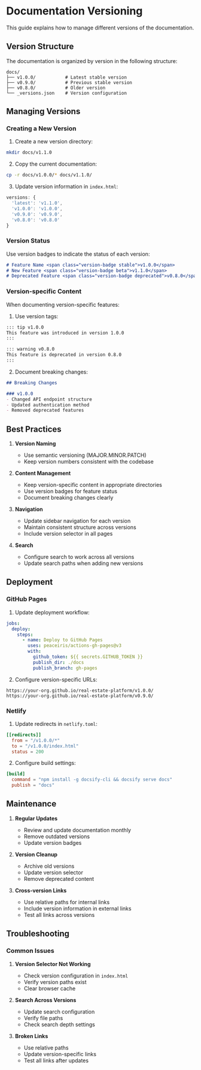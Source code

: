 # Documentation Versioning

This guide explains how to manage different versions of the documentation.

## Version Structure

The documentation is organized by version in the following structure:

```
docs/
├── v1.0.0/           # Latest stable version
├── v0.9.0/           # Previous stable version
├── v0.8.0/           # Older version
└── _versions.json    # Version configuration
```

## Managing Versions

### Creating a New Version

1. Create a new version directory:
```bash
mkdir docs/v1.1.0
```

2. Copy the current documentation:
```bash
cp -r docs/v1.0.0/* docs/v1.1.0/
```

3. Update version information in `index.html`:
```javascript
versions: {
  'latest': 'v1.1.0',
  'v1.0.0': 'v1.0.0',
  'v0.9.0': 'v0.9.0',
  'v0.8.0': 'v0.8.0'
}
```

### Version Status

Use version badges to indicate the status of each version:

```markdown
# Feature Name <span class="version-badge stable">v1.0.0</span>
# New Feature <span class="version-badge beta">v1.1.0</span>
# Deprecated Feature <span class="version-badge deprecated">v0.8.0</span>
```

### Version-specific Content

When documenting version-specific features:

1. Use version tags:
```markdown
::: tip v1.0.0
This feature was introduced in version 1.0.0
:::

::: warning v0.8.0
This feature is deprecated in version 0.8.0
:::
```

2. Document breaking changes:
```markdown
## Breaking Changes

### v1.0.0
- Changed API endpoint structure
- Updated authentication method
- Removed deprecated features
```

## Best Practices

1. **Version Naming**
   - Use semantic versioning (MAJOR.MINOR.PATCH)
   - Keep version numbers consistent with the codebase

2. **Content Management**
   - Keep version-specific content in appropriate directories
   - Use version badges for feature status
   - Document breaking changes clearly

3. **Navigation**
   - Update sidebar navigation for each version
   - Maintain consistent structure across versions
   - Include version selector in all pages

4. **Search**
   - Configure search to work across all versions
   - Update search paths when adding new versions

## Deployment

### GitHub Pages

1. Update deployment workflow:
```yaml
jobs:
  deploy:
    steps:
      - name: Deploy to GitHub Pages
        uses: peaceiris/actions-gh-pages@v3
        with:
          github_token: ${{ secrets.GITHUB_TOKEN }}
          publish_dir: ./docs
          publish_branch: gh-pages
```

2. Configure version-specific URLs:
```
https://your-org.github.io/real-estate-platform/v1.0.0/
https://your-org.github.io/real-estate-platform/v0.9.0/
```

### Netlify

1. Update redirects in `netlify.toml`:
```toml
[[redirects]]
  from = "/v1.0.0/*"
  to = "/v1.0.0/index.html"
  status = 200
```

2. Configure build settings:
```toml
[build]
  command = "npm install -g docsify-cli && docsify serve docs"
  publish = "docs"
```

## Maintenance

1. **Regular Updates**
   - Review and update documentation monthly
   - Remove outdated versions
   - Update version badges

2. **Version Cleanup**
   - Archive old versions
   - Update version selector
   - Remove deprecated content

3. **Cross-version Links**
   - Use relative paths for internal links
   - Include version information in external links
   - Test all links across versions

## Troubleshooting

### Common Issues

1. **Version Selector Not Working**
   - Check version configuration in `index.html`
   - Verify version paths exist
   - Clear browser cache

2. **Search Across Versions**
   - Update search configuration
   - Verify file paths
   - Check search depth settings

3. **Broken Links**
   - Use relative paths
   - Update version-specific links
   - Test all links after updates 